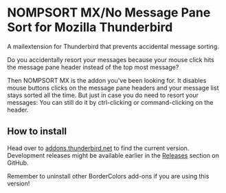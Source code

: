 # NOMPSORT MX/No Message Pane Sort for Mozilla Thunderbird

A mailextension for Thunderbird that prevents accidental message sorting.

Do you accidentally resort your messages because your mouse click hits
the message pane header instead of the top most message?

Then NOMPSORT MX is the addon you've been looking for. It disables
mouse buttons clicks on the message pane headers and your message list
stays sorted all the time. But just in case you do need to resort your
messages: You can still do it by ctrl-clicking or command-clicking on
the header.

## How to install

Head over to [addons.thunderbird.net][nompsort-mx] to find the current
version.  Development releases might be available earlier in the
[Releases] section on GitHub.

Remember to uninstall other BorderColors add-ons if you are using this version!

  [nompsort-mx]: https://addons.thunderbird.net/addon/no-message-pane-sort-by-mouse/
  [releases]: https://github.com/speedball2001/nompsort-mx/releases
